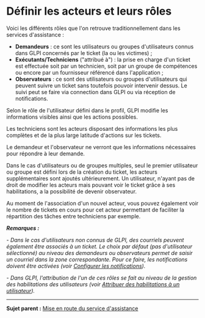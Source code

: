 Définir les acteurs et leurs rôles
==================================

Voici les différents rôles que l'on retrouve traditionnellement dans les services d'assistance :

-   **Demandeurs** : ce sont les utilisateurs ou groupes d'utilisateurs connus dans GLPI concernés par le ticket (la ou les victimes) ;
-   **Exécutants/Techniciens** ("attribué à") : la prise en charge d'un ticket est effectuée soit par un technicien, soit par un groupe de compétences ou encore par un fournisseur référencé dans l'application ;
-   **Observateurs** : ce sont des utilisateurs ou groupes d'utilisateurs qui peuvent suivre un ticket sans toutefois pouvoir intervenir dessus. Le suivi peut se faire via connection dans GLPI ou via réception de notifications.

Selon le rôle de l'utilisateur défini dans le profil, GLPI modifie les informations visibles ainsi que les actions possibles.

Les techniciens sont les acteurs disposant des informations les plus complètes et de la plus large latitude d'actions sur les tickets.

Le demandeur et l'observateur ne verront que les informations nécessaires pour répondre à leur demande.

Dans le cas d'utilisateurs ou de groupes multiples, seul le premier utilisateur ou groupe est défini lors de la création du ticket, les acteurs supplémentaires sont ajoutés ultérieurement. Un utilisateur, n'ayant pas de droit de modifier les acteurs mais pouvant voir le ticket grâce à ses habilitations, a la possibilité de devenir observateur.

Au moment de l'association d'un nouvel acteur, vous pouvez également voir le nombre de tickets en cours pour cet acteur permettant de faciliter la répartition des tâches entre techniciens par exemple.

***Remarques :*** 

*- Dans le cas d'utilisateurs non connus de GLPI, des courriels peuvent également être associés à un ticket. Le choix par défaut (pas d'utilisateur sélectionné) au niveau des demandeurs ou observateurs
permet de saisir un courriel dans la zone correspondante. Pour ce faire, les notifications doivent être activées (voir [Configurer les notifications](index.php?fr/08_Module_Configuration/04_Notifications/01_Configurer_les_notifications.md "Les notifications se configurent depuis le menu Configuration > Notifications ;")).*

*- Dans GLPI, l'attribution de l'un de ces rôles se fait au niveau de la gestion des habilitations des utilisateurs (voir [Attribuer des habilitations à un utilisateur](index.php?fr/07_Module_Administration/05_Règles/03_Habilitations_utilisateur.md "GLPI dispose d'un moteur d'habilitations dynamiques qui se base sur des sources externes d'authentification. Il est accessible depuis le menu Administration > Règles > Règles d'affectation d'entité et de droits.")).*

--------
**Sujet parent :** [Mise en route du service d'assistance](index.php?fr/04_Module_Assistance/01_Module_Assistance.md "Mise en route du service d'assistance")
